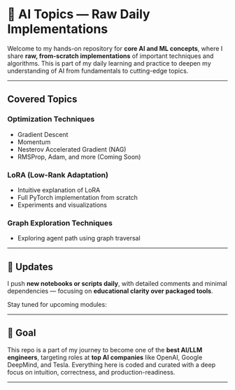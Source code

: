 # 🔬 AI Topics — Raw Daily Implementations

Welcome to my hands-on repository for **core AI and ML concepts**, where I share **raw, from-scratch implementations** of important techniques and algorithms. This is part of my daily learning and practice to deepen my understanding of AI from fundamentals to cutting-edge topics.

---

##  Covered Topics

### Optimization Techniques
- Gradient Descent
- Momentum
- Nesterov Accelerated Gradient (NAG)
- RMSProp, Adam, and more (Coming Soon)

### LoRA (Low-Rank Adaptation)
- Intuitive explanation of LoRA
- Full PyTorch implementation from scratch
- Experiments and visualizations

### Graph Exploration Techniques
- Exploring agent path using graph traversal

---

## 📅 Updates

I push **new notebooks or scripts daily**, with detailed comments and minimal dependencies — focusing on **educational clarity over packaged tools**.

Stay tuned for upcoming modules:


---

## 🤖 Goal

This repo is a part of my journey to become one of the **best AI/LLM engineers**, targeting roles at **top AI companies** like OpenAI, Google DeepMind, and Tesla. Everything here is coded and curated with a deep focus on intuition, correctness, and production-readiness.

---
